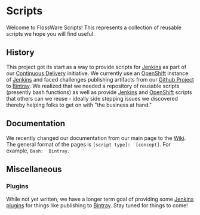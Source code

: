 # Scripts

Welcome to FlossWare Scripts!  This represents a collection of reusable scripts we hope you will find useful.

## History

This project got its start as a way to provide scripts for [Jenkins](http://jenkins-ci.org) as part of our [Continuous Delivery](http://en.wikipedia.org/wiki/Continuous_delivery) initiative.  We currently use an [OpenShift](https://www.openshift.com) instance of [Jenkins](https://jenkins-camponotus.rhcloud.com) and faced challenges publishing artifacts from our [Github Project](https://github.com/FlossWare/java) to [Bintray](https://bintray.com/flossware/maven/java/view).  We realized that we needed a repository of reusable scripts (presently bash functions) as well as provide [Jenkins](http://jenkins-ci.org) and [OpenShift](https://www.openshift.com) scripts that others can we reuse - ideally side stepping issues we discovered thereby helping folks to get on with "the business at hand."

## Documentation

We recently changed our documentation from our main page to the [Wiki](https://github.com/FlossWare/scripts/wiki).  The general format of the pages is ```[script type]:  [concept]```.  For example, ```Bash:  Bintray```.

## Miscellaneous

### Plugins

While not yet written, we have a longer term goal of providing some [Jenkins plugins](https://wiki.jenkins-ci.org/display/JENKINS/Plugins) for things like publishing to [Bintray](https://bintray.com).  Stay tuned for things to come!